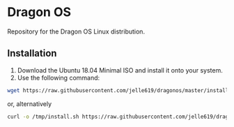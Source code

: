# Dragon OS
Repository for the Dragon OS Linux distribution.

## Installation
1. Download the Ubuntu 18.04 Minimal ISO and install it onto your system.
2. Use the following command:
```bash
wget https://raw.githubusercontent.com/jelle619/dragonos/master/install.sh -O /tmp/install.sh && bash /tmp/install.sh
```
or, alternatively
```bash
curl -o /tmp/install.sh https://raw.githubusercontent.com/jelle619/dragonos/master/install.sh && bash /tmp/install.sh
```
